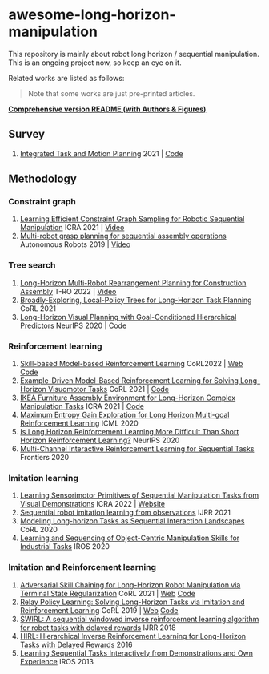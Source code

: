 # awesome-long-horizon-manipulation

This repository is mainly about robot long horizon / sequential manipulation. This is an ongoing project now, so keep an eye on it.

Related works are listed as follows:

> Note that some works are just pre-printed articles.

**[Comprehensive version README (with Authors & Figures)](./Comprehensive_readme.md)**

## Survey

1. [Integrated Task and Motion Planning](http://arxiv.org/abs/2010.01083) 2021 | [Code](https://github.com/caelan/pybullet-planning)

## Methodology

### Constraint graph

1. [Learning Efficient Constraint Graph Sampling for Robotic Sequential Manipulation](http://arxiv.org/abs/2011.04828) ICRA 2021 | [Video](https://youtu.be/mCNdvjTbHNI)
2. [Multi-robot grasp planning for sequential assembly operations](https://doi.org/10.1007/s10514-018-9748-z) Autonomous Robots 2019 | [Video](https://www.youtube.com/watch?v=vBymMF6mrhI)

### Tree search

1. [Long-Horizon Multi-Robot Rearrangement Planning for Construction Assembly](http://arxiv.org/abs/2106.02489) T-RO 2022 | [Video](https://www.youtube.com/watch?v=GqhouvL5dig)
2. [Broadly-Exploring, Local-Policy Trees for Long-Horizon Task Planning](https://www.semanticscholar.org/reader/72c034e53213cc2f4913d73dd838b64d7b641585) CoRL 2021
3. [Long-Horizon Visual Planning with Goal-Conditioned Hierarchical Predictors](https://proceedings.neurips.cc/paper/2020/hash/c8d3a760ebab631565f8509d84b3b3f1-Abstract.html) NeurIPS 2020 | [Code](https://github.com/orybkin/video-gcp)

### Reinforcement learning

1. [Skill-based Model-based Reinforcement Learning]() CoRL2022 | [Web](https://clvrai.com/skimo/) [Code](https://github.com/clvrai/skimo)
1. [Example-Driven Model-Based Reinforcement Learning for Solving Long-Horizon Visuomotor Tasks](http://arxiv.org/abs/2109.10312) CoRL 2021 | [Code](https://github.com/suraj-nair-1/lorel)
1. [IKEA Furniture Assembly Environment for Long-Horizon Complex Manipulation Tasks](https://arxiv.org/abs/1911.07246) ICRA 2021 | [Code](https://github.com/clvrai/furniture)
1. [Maximum Entropy Gain Exploration for Long Horizon Multi-goal Reinforcement Learning](https://proceedings.mlr.press/v119/pitis20a.html) ICML 2020
1. [Is Long Horizon Reinforcement Learning More Difficult Than Short Horizon Reinforcement Learning?](http://arxiv.org/abs/2005.00527) NeurIPS 2020
1. [Multi-Channel Interactive Reinforcement Learning for Sequential Tasks](https://www.frontiersin.org/articles/10.3389/frobt.2020.00097/full) Frontiers 2020

### Imitation learning

1. [Learning Sensorimotor Primitives of Sequential Manipulation Tasks from Visual Demonstrations](https://ieeexplore.ieee.org/document/9811703/) ICRA 2022 | [Website](https://tinyurl.com/2zrp2rzm)
2. [Sequential robot imitation learning from observations](https://journals.sagepub.com/doi/10.1177/02783649211032721) IJRR 2021
3. [Modeling Long-horizon Tasks as Sequential Interaction Landscapes](http://arxiv.org/abs/2006.04843) CoRL 2020
4. [Learning and Sequencing of Object-Centric Manipulation Skills for Industrial Tasks](https://arxiv.org/abs/2008.10471) IROS 2020

### Imitation and Reinforcement learning

1. [Adversarial Skill Chaining for Long-Horizon Robot Manipulation via Terminal State Regularization](https://openreview.net/forum?id=K5-J-Espnaq) CoRL 2021 | [Web](https://clvrai.github.io/skill-chaining/) [Code](https://github.com/clvrai/skill-chaining)
2. [Relay Policy Learning: Solving Long-Horizon Tasks via Imitation and Reinforcement Learning](http://arxiv.org/abs/1910.11956) CoRL 2019 | [Web](https://relay-policy-learning.github.io/) [Code](https://github.com/google-research/relay-policy-learning)
3. [SWIRL: A sequential windowed inverse reinforcement learning algorithm for robot tasks with delayed rewards](https://doi.org/10.1177/0278364918784350) IJRR 2018
4. [HIRL: Hierarchical Inverse Reinforcement Learning for Long-Horizon Tasks with Delayed Rewards](http://arxiv.org/abs/1604.06508) 2016
5. [Learning Sequential Tasks Interactively from Demonstrations and Own Experience](https://ieeexplore.ieee.org/stamp/stamp.jsp?arnumber=6696816) IROS 2013
